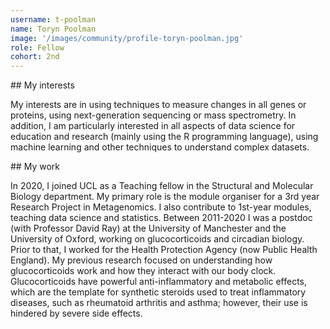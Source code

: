 ```yaml
---
username: t-poolman
name: Toryn Poolman
image: '/images/community/profile-toryn-poolman.jpg'
role: Fellow
cohort: 2nd
---
```


## My interests

My interests are in using techniques to measure changes in all genes or proteins, using next-generation sequencing or mass spectrometry. In addition, I am particularly interested in all aspects of data science for education and research (mainly using the R programming language), using machine learning and other techniques to understand complex datasets.

## My work

In 2020, I joined UCL as a Teaching fellow in the Structural and Molecular Biology department. My primary role is the module organiser for a 3rd year Research Project in Metagenomics. I also contribute to 1st-year modules, teaching data science and statistics. Between 2011-2020 I was a postdoc (with Professor David Ray) at the University of Manchester and the University of Oxford, working on glucocorticoids and circadian biology. Prior to that, I worked for the Health Protection Agency (now Public Health England). My previous research focused on understanding how glucocorticoids work and how they interact with our body clock. Glucocorticoids have powerful anti-inflammatory and metabolic effects, which are the template for synthetic steroids used to treat inflammatory diseases, such as rheumatoid arthritis and asthma; however, their use is hindered by severe side effects.